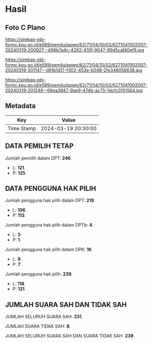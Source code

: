 # Hasil

## Foto C Plano

https://sirekap-obj-formc.kpu.go.id/e589/pemilu/ppwp/62/71/04/10/02/6271041002007-20240319-200927--498b7a4c-4262-410f-9047-89d5caf40ef8.jpg

https://sirekap-obj-formc.kpu.go.id/e589/pemilu/ppwp/62/71/04/10/02/6271041002007-20240319-201147--d91b1d17-f302-453e-b048-2fe348056638.jpg

https://sirekap-obj-formc.kpu.go.id/e589/pemilu/ppwp/62/71/04/10/02/6271041002007-20240319-201248--69ea3847-9ae9-474b-ac75-1dcfc0151564.jpg


## Metadata

| Key        | Value               |
| ---------- | ------------------- |
| Time Stamp | 2024-03-19 20:30:00 |


## DATA PEMILIH TETAP

Jumlah pemilih dalam DPT: **246**.
 * L: **121**.
 * P: **125**.

## DATA PENGGUNA HAK PILIH

Jumlah pengguna hak pilih dalam DPT: **219**.
 * L: **106**.
 * P: **113**.

Jumlah pengguna hak pilih dalam DPTb: **4**.
 * L: **3**.
 * P: **1**.

Jumlah pengguna hak pilih dalam DPK: **16**.
 * L: **9**.
 * P: **7**.

Jumlah pengguna hak pilih: **239**.
 * L: **118**.
 * P: **121**.

## JUMLAH SUARA SAH DAN TIDAK SAH

JUMLAH SELURUH SUARA SAH: **231**.

JUMLAH SUARA TIDAK SAH: **8**.

JUMLAH SELURUH SUARA SAH DAN SUARA TIDAK SAH: **239**.


